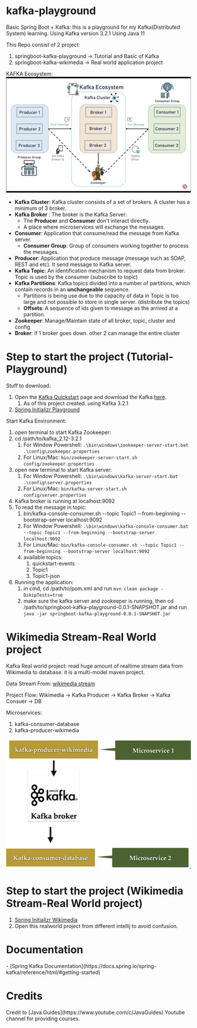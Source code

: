 # kafka-playground

<p>
Basic Spring Boot + Kafka: this is a playground for my Kafka(Distributed System) learning. 
Using Kafka version 3.2.1
Using Java 11
</p>


This Repo consist of 2 project:
1. springboot-kafka-playground -> Tutorial and Basic of Kafka
2. springboot-kafka-wikimedia -> Real world application project

KAFKA Ecosystem:
![Credit to Java Guides Youtube Channel](./img/kafka-ecosystem.png)

- **Kafka Cluster**: Kafka cluster consists of a set of brokers. A cluster has a minimum of 3 broker.
- **Kafka Broker** : The broker is the Kafka Server:
  - The **Producer** and **Consumer** don't interact directly.
  - A place where microservices will exchange the messages.
- **Consumer**: Application that consume/read the message from Kafka server.
  - **Consumer Group**: Group of consumers working together to process the messages.
- **Producer**: Application that produce message (message such as SOAP, REST and etc). It send message to Kafka server.
- **Kafka Topic**: An identification mechanism to request data from broker. Topic is used by the consumer (subscribe to topic)
- **Kafka Partitions**: Kafka topics divided into a number of partitions, which contain records in an **unchangeable** sequence.
  - Partitions is being use due to the capacity of data in Topic is too large and not possible to store in single server. (distribute the topics)
  - **Offsets**: A sequence of ids given to message as the arrived at a partition.
- **Zookeeper**: Manage/Maintain state of all broker, topic, cluster and config
- **Broker**: if 1 broker goes down. other 2 can manage the entire cluster

<h1>Step to start the project (Tutorial-Playground)</h1>

Stuff to download:
1. Open the [Kafka Quickstart](https://kafka.apache.org/quickstart) page and download the Kafka [here](https://www.apache.org/dyn/closer.cgi?path=/kafka/3.2.1/kafka_2.13-3.2.1.tgz).
   1. As of this project created. using Kafka 3.2.1
2. [Spring Initializr Playground](https://start.spring.io/#!type=maven-project&language=java&platformVersion=2.7.2&packaging=jar&jvmVersion=11&groupId=com.dzakirinmd&artifactId=springboot-kafka-playground&name=springboot-kafka-playground&description=Demo%20project%20for%20Spring%20Boot%20and%20Kafka&packageName=com.dzakirinmd.springboot-kafka-playground&dependencies=web,kafka)

Start Kafka Environment:
1. open terminal to start Kafka Zookeeper:
2. cd /path/to/kafka_2.12-3.2.1
   1. For Window Powershell: ```.\bin\windows\zookeeper-server-start.bat .\config\zookeeper.properties```
   2. For Linux/Mac: ```bin/zookeeper-server-start.sh config/zookeeper.properties```
3. open new terminal to start Kafka server:
   1. For Window Powershell: ```.\bin\windows\kafka-server-start.bat .\config\server.properties```
   2. For Linux/Mac: ```bin/kafka-server-start.sh config/server.properties```
4. Kafka broker is running at localhost:9092
5. To read the message in topic:
   1. bin/kafka-console-consumer.sh --topic Topic1 --from-beginning --bootstrap-server localhost:9092
   2. For Window Powershell: ```.\bin\windows\kafka-console-consumer.bat --topic Topic1 --from-beginning --bootstrap-server localhost:9092```
   3. For Linux/Mac: ```bin/kafka-console-consumer.sh --topic Topic1 --from-beginning --bootstrap-server localhost:9092```
   4. available topics:
      1. quickstart-events
      2. Topic1
      3. Topic1-json
6. Running the application:
   1. in cmd, cd /path/to/pom.xml and run ```mvn clean package -DskipTests=true```
   2. make sure the kafka server and zookeeper is running, then cd /path/to/springboot-kafka-playground-0.0.1-SNAPSHOT.jar and run ```java -jar springboot-kafka-playground-0.0.1-SNAPSHOT.jar```

<h1>Wikimedia Stream-Real World project</h1>

<p>
Kafka Real world project: read huge amount of realtime stream data from Wikimedia to database.
it is a multi-model maven project.

Data Stream From: [wikimedia stream](https://stream.wikimedia.org/v2/stream/recentchange) 

Project Flow:
Wikimedia -> Kafka Producer -> Kafka Broker -> Kafka Consuer -> DB

Microservices: 
1. kafka-consumer-database
2. kafka-producer-wikimedia

![Credit to Java Guides Youtube Channel](./img/realworld-project-setup.png)
</p>

<h1>Step to start the project (Wikimedia Stream-Real World project)</h1>

1. [Spring Initializr Wikimedia](https://start.spring.io/#!type=maven-project&language=java&platformVersion=2.7.2&packaging=jar&jvmVersion=11&groupId=net.dzakirinmd&artifactId=springboot-kafka-real-world-project&name=springboot-kafka-real-world-project&description=Demo%20RealWorld%20project%20for%20Spring%20Boot%20and%20Kafka&packageName=net.dzakirinmd.springboot-kafka-real-world-project&dependencies=kafka,lombok)
2. Open this realworld project from different intellij to avoid confusion.


<h1>Documentation</h1>
- [Spring Kafka Documentation](https://docs.spring.io/spring-kafka/reference/html/#getting-started)

<h1>Credits</h1>
Credit to [Java Guides](https://www.youtube.com/c/JavaGuides) Youtube channel for providing courses.
